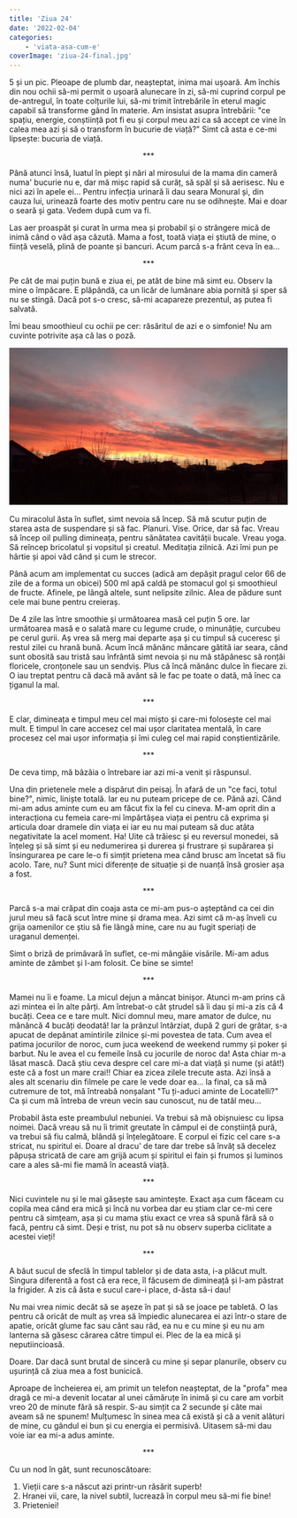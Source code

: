 ```yaml
---
title: 'Ziua 24'
date: '2022-02-04'
categories:
    - 'viata-asa-cum-e'
coverImage: 'ziua-24-final.jpg'
---
```


5 și un pic. Pleoape de plumb dar, neașteptat, inima mai ușoară. Am închis din nou ochii să-mi permit o ușoară alunecare în zi, să-mi cuprind corpul pe de-antregul, în toate colțurile lui, să-mi trimit întrebările în eterul magic capabil să transforme gând în materie. Am insistat asupra întrebării: "ce spațiu, energie, conștiință pot fi eu și corpul meu azi ca să accept ce vine în calea mea azi și să o transform în bucurie de viață?" Simt că asta e ce-mi lipsește: bucuria de viață.

<p style="text-align: center;">***</p>

Până atunci însă, luatul în piept și nări al mirosului de la mama din cameră numa' bucurie nu e, dar mă mișc rapid să curăț, să spăl și să aerisesc. Nu e nici azi în apele ei… Pentru infecția urinară îi dau seara Monural și, din cauza lui, urinează foarte des motiv pentru care nu se odihnește. Mai e doar o seară și gata. Vedem după cum va fi.

Las aer proaspăt și curat în urma mea și probabil și o strângere mică de inimă când o văd așa căzută. Mama a fost, toată viața ei știută de mine, o ființă veselă, plină de poante și bancuri. Acum parcă s-a frânt ceva în ea…

<p style="text-align: center;">***</p>

Pe cât de mai puțin bună e ziua ei, pe atât de bine mă simt eu. Observ la mine o împăcare. E plăpândă, ca un licăr de lumânare abia pornită și sper să nu se stingă. Dacă pot s-o cresc, să-mi acapareze prezentul, aș putea fi salvată.

Îmi beau smoothieul cu ochii pe cer: răsăritul de azi e o simfonie! Nu am cuvinte potrivite așa că las o poză.

![](images/ziua-24-1024x576.jpeg)

Cu miracolul ăsta în suflet, simt nevoia să încep. Să mă scutur puțin de starea asta de suspendare și să fac. Planuri. Vise. Orice, dar să fac. Vreau să încep oil pulling dimineața, pentru sănătatea cavității bucale. Vreau yoga. Să reîncep bricolatul și vopsitul și creatul. Meditația zilnică. Azi îmi pun pe hârtie și apoi văd când și cum le strecor.

Până acum am implementat cu succes (adică am depășit pragul celor 66 de zile de a forma un obicei) 500 ml apă caldă pe stomacul gol și smoothieul de fructe. Afinele, pe lângă altele, sunt nelipsite zilnic. Alea de pădure sunt cele mai bune pentru creieraș.

De 4 zile las între smoothie și următoarea masă cel puțin 5 ore. Iar următoarea masă e o salată mare cu legume crude, o minunăție, curcubeu pe cerul gurii. Aș vrea să merg mai departe așa și cu timpul să cuceresc și restul zilei cu hrană bună. Acum încă mănânc mâncare gătită iar seara, când sunt obosită sau tristă sau înfrântă simt nevoia și nu mă stăpânesc să ronțăi floricele, cronțonele sau un sendviș. Plus că încă mănânc dulce în fiecare zi. O iau treptat pentru că dacă mă avânt să le fac pe toate o dată, mă înec ca țiganul la mal.

<p style="text-align: center;">***</p>

E clar, dimineața e timpul meu cel mai mișto și care-mi folosește cel mai mult. E timpul în care accesez cel mai ușor claritatea mentală, în care procesez cel mai ușor informația și îmi culeg cel mai rapid conștientizările.

<p style="text-align: center;">***</p>

De ceva timp, mă bâzâia o întrebare iar azi mi-a venit și răspunsul.

Una din prietenele mele a dispărut din peisaj. În afară de un "ce faci, totul bine?", nimic, liniște totală. Iar eu nu puteam pricepe de ce. Până azi. Când mi-am adus aminte cum eu am făcut fix la fel cu cineva. M-am oprit din a interacționa cu femeia care-mi împărtășea viața ei pentru că exprima și articula doar dramele din viața ei iar eu nu mai puteam să duc atâta negativitate la acel moment. Ha! Uite că trăiesc și eu reversul monedei, să înțeleg și să simt și eu nedumerirea și durerea și frustrare și supărarea și însingurarea pe care le-o fi simțit prietena mea când brusc am încetat să fiu acolo. Tare, nu? Sunt mici diferențe de situație și de nuanță însă grosier așa a fost.

<p style="text-align: center;">***</p>

Parcă s-a mai crăpat din coaja asta ce mi-am pus-o așteptând ca cei din jurul meu să facă scut între mine și drama mea. Azi simt că m-aș înveli cu grija oamenilor ce știu să fie lângă mine, care nu au fugit speriați de uraganul demenței.

Simt o briză de primăvară în suflet, ce-mi mângâie visările. Mi-am adus aminte de zâmbet și l-am folosit. Ce bine se simte!

<p style="text-align: center;">***</p>

Mamei nu îi e foame. La micul dejun a mâncat binișor. Atunci m-am prins că azi mintea ei în alte părți. Am întrebat-o cât ștrudel să îi dau și mi-a zis că 4 bucăți. Ceea ce e tare mult. Nici domnul meu, mare amator de dulce, nu mănâncă 4 bucăți deodată! Iar la prânzul întârziat, după 2 guri de grătar, s-a apucat de depănat amintirile zilnice și-mi povestea de tata. Cum avea el patima jocurilor de noroc, cum juca weekend de weekend rummy și poker și barbut. Nu le avea el cu femeile însă cu jocurile de noroc da! Asta chiar m-a lăsat mască. Dacă știu ceva despre cel care mi-a dat viață și nume (și atât!) este că a fost un mare crai!! Chiar ea zicea zilele trecute asta. Azi însă a ales alt scenariu din filmele pe care le vede doar ea… la final, ca să mă cutremure de tot, mă întreabă nonșalant "Tu ți-aduci aminte de Locatelli?" Ca și cum mă întreba de vreun vecin sau cunoscut, nu de tatăl meu…

Probabil ăsta este preambulul nebuniei. Va trebui să mă obișnuiesc cu lipsa noimei. Dacă vreau să nu îi trimit greutate în câmpul ei de conștiință pură, va trebui să fiu calmă, blândă și înțelegătoare. E corpul ei fizic cel care s-a stricat, nu spiritul ei. Doare al dracu' de tare dar trebe să învăț să decelez păpușa stricată de care am grijă acum și spiritul ei fain și frumos și luminos care a ales să-mi fie mamă în această viață.

<p style="text-align: center;">***</p>

Nici cuvintele nu și le mai găsește sau amintește. Exact așa cum făceam cu copila mea când era mică și încă nu vorbea dar eu știam clar ce-mi cere pentru că simțeam, așa și cu mama știu exact ce vrea să spună fără să o facă, pentru că simt. Deși e trist, nu pot să nu observ superba ciclitate a acestei vieți!

<p style="text-align: center;">***</p>

A băut sucul de sfeclă în timpul tablelor și de data asta, i-a plăcut mult. Singura diferentă a fost că era rece, îl făcusem de dimineață și l-am păstrat la frigider. A zis că ăsta e sucul care-i place, d-ăsta să-i dau!

Nu mai vrea nimic decât să se așeze în pat și să se joace pe tabletă. O las pentru că oricât de mult aș vrea să împiedic alunecarea ei azi într-o stare de apatie, oricât glume fac sau cânt sau râd, ea nu e cu mine și eu nu am lanterna să găsesc cărarea către timpul ei. Plec de la ea mică și neputiincioasă.

Doare. Dar dacă sunt brutal de sinceră cu mine și separ planurile, observ cu ușurință că ziua mea a fost bunicică.

Aproape de încheierea ei, am primit un telefon neașteptat, de la "profa" mea dragă ce mi-a devenit locatar al unei cămăruțe în inimă și cu care am vorbit vreo 20 de minute fără să respir. S-au simțit ca 2 secunde și câte mai aveam să ne spunem! Mulțumesc în sinea mea că există și că a venit alături de mine, cu gândul ei bun și cu energia ei permisivă. Uitasem să-mi dau voie iar ea mi-a adus aminte.

<p style="text-align: center;">***</p>

Cu un nod în gât, sunt recunoscătoare:

1. Vieții care s-a născut azi printr-un răsărit superb!
2. Hranei vii, care, la nivel subtil, lucrează în corpul meu să-mi fie bine!
3. Prieteniei!
